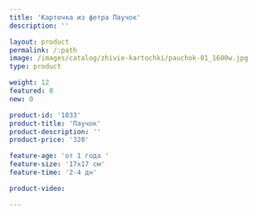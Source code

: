 ```yaml
---
title: 'Карточка из фетра Паучок'
description: ''

layout: product
permalink: /:path
image: /images/catalog/zhivie-kartochki/pauchok-01_1600w.jpg
type: product

weight: 12
featured: 0
new: 0

product-id: '1033'
product-title: 'Паучок'
product-description: ''
product-price: '320'

feature-age: 'от 1 года '
feature-size: '17х17 см'
feature-time: '2-4 дн'

product-video: 

---
```

